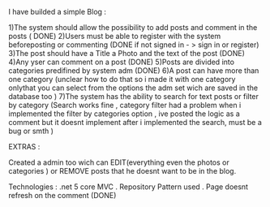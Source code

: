 I have builded a simple Blog :

1)The system should allow the possibility to add posts and comment in the posts ( DONE)
2)Users must be able to register with the system beforeposting or commenting (DONE if not signed in - > sign in or register) 
3)The post should have a Title a Photo and the text of the post (DONE)
4)Any yser can comment on a post (DONE)
5)Posts are divided into categories predifined by system adm (DONE)
6)A post can have more than one category (unclear how to do that  so i made it with one category onlythat you can select from the options the adm set wich are saved in the database too )
7)The system has the ability to search for text posts or filter by category (Search works fine , category filter had a problem when i implemented the filter by categories option , 
ive posted the logic as a comment but it doesnt implement after i implemented the search, must be a bug or smth )



EXTRAS : 

Created a admin too wich can EDIT(everything even the photos or categories ) or REMOVE posts that he doesnt want to be in the blog.



Technologies : .net 5 core MVC . 
Repository Pattern used .
Page doesnt refresh on the comment (DONE)
